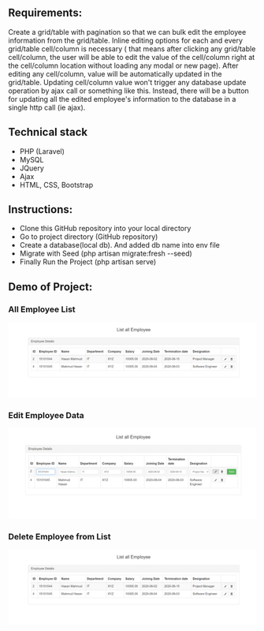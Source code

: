 ## Requirements:

Create a grid/table with pagination so that we can  bulk edit the employee information from the grid/table.  Inline editing options for each and every grid/table cell/column is necessary ( that means after clicking any grid/table cell/column, the user will be able to edit the value of the cell/column right at the cell/column location without loading any modal or new page). After editing any cell/column, value will be automatically updated in the grid/table. Updating cell/column value won't trigger any database update operation by ajax call or something like this. Instead,  there will be a button for updating all the edited employee's information to the database in a single http call (ie ajax).  

## Technical stack

- PHP (Laravel)
- MySQL
- JQuery
- Ajax
- HTML, CSS, Bootstrap

## Instructions:

- Clone this GitHub repository into your local directory
- Go to project directory (GitHub repository)
- Create a database(local db). And added db name into env file
- Migrate with Seed (php artisan migrate:fresh --seed)
- Finally Run the Project (php artisan serve)

## Demo of Project:

### All Employee List
![All Employee List](https://github.com/CodeMechanix/Employee-Information-Management/blob/master/images/list.PNG)

### Edit Employee Data
![Edit Employee Data](https://github.com/CodeMechanix/Employee-Information-Management/blob/master/images/edit.PNG)

### Delete Employee from List
![Delete Employee Data](https://github.com/CodeMechanix/Employee-Information-Management/blob/master/images/list.PNG)



